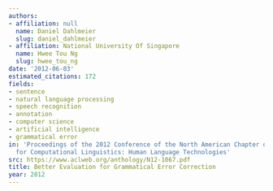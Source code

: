 ```yaml
---
authors:
- affiliation: null
  name: Daniel Dahlmeier
  slug: daniel_dahlmeier
- affiliation: National University Of Singapore
  name: Hwee Tou Ng
  slug: hwee_tou_ng
date: '2012-06-03'
estimated_citations: 172
fields:
- sentence
- natural language processing
- speech recognition
- annotation
- computer science
- artificial intelligence
- grammatical error
in: 'Proceedings of the 2012 Conference of the North American Chapter of the Association
  for Computational Linguistics: Human Language Technologies'
src: https://www.aclweb.org/anthology/N12-1067.pdf
title: Better Evaluation for Grammatical Error Correction
year: 2012
---
```

